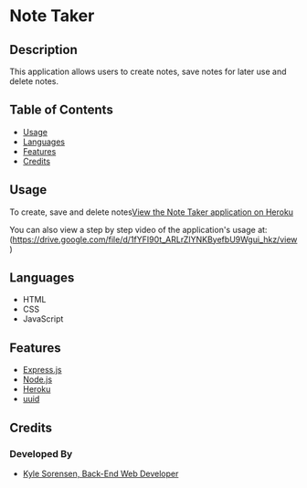 # Note Taker


## Description
This application allows users to create notes, save notes for later use and delete notes.

## Table of Contents
- [Usage](#usage)
- [Languages](#languages)
- [Features](#features)
- [Credits](#credits)


## Usage
To create, save and delete notes[View the Note Taker application on Heroku](https://damp-peak-78219.herokuapp.com/)

You can also view a step by step video of the application's usage at: (https://drive.google.com/file/d/1fYFI90t_ARLrZIYNKByefbU9Wgui_hkz/view)

## Languages
 - HTML
 - CSS
 - JavaScript

 ## Features
 - [Express.js](https://expressjs.com/)
 - [Node.js](https://nodejs.org/en/)
 - [Heroku](https://dashboard.heroku.com/)
 - [uuid](https://www.npmjs.com/package/uuid)

## Credits
### Developed By
- [Kyle Sorensen, Back-End Web Developer](https://www.github.com/ksore85)